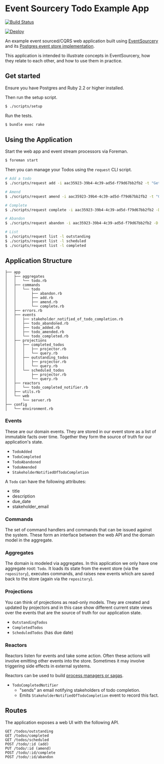 # Event Sourcery Todo Example App

[![Build Status](https://travis-ci.org/envato/event_sourcery_todo_app.svg?branch=master)](https://travis-ci.org/envato/event_sourcery_todo_app)

[![Deploy](https://www.herokucdn.com/deploy/button.svg)](https://heroku.com/deploy)

An example event sourced/CQRS web application built using [EventSourcery](https://github.com/envato/event_sourcery) and its [Postgres event store implementation](https://github.com/envato/event_sourcery-postgres).

This application is intended to illustrate concepts in EventSourcery, how they relate to each other, and how to use them in practice.

## Get started

Ensure you have Postgres and Ruby 2.2 or higher installed.

Then run the setup script.

```sh
$ ./scripts/setup
```

Run the tests.

```sh
$ bundle exec rake
```

## Using the Application

Start the web app and event stream processors via Foreman.

```sh
$ foreman start
```

Then you can manage your Todos using the `request` CLI script.

```sh
# Add a todo
$ ./scripts/request add -i aac35923-39b4-4c39-ad5d-f79d67bb2fb2 -t "Get to the chopper" -d "It's in the trees" -s dillon@cia.gov -D 2017-01-01

# Amend
$ ./scripts/request amend -i aac35923-39b4-4c39-ad5d-f79d67bb2fb2 -t "Get to the chopper, NOW!"

# Complete
$ ./scripts/request complete -i aac35923-39b4-4c39-ad5d-f79d67bb2fb2 -D 2017-01-01

# Abandon
$ ./scripts/request abandon -i aac35923-39b4-4c39-ad5d-f79d67bb2fb2 -D 2017-01-01

# List
$ ./scripts/request list -l outstanding
$ ./scripts/request list -l scheduled
$ ./scripts/request list -l completed
```

## Application Structure

```
├── app
│   ├── aggregates
│   │   └── todo.rb
│   ├── commands
│   │   └── todo
│   │       ├── abandon.rb
│   │       ├── add.rb
│   │       ├── amend.rb
│   │       └── complete.rb
│   ├── errors.rb
│   ├── events
│   │   ├── stakeholder_notified_of_todo_completion.rb
│   │   ├── todo_abandoned.rb
│   │   ├── todo_added.rb
│   │   ├── todo_amended.rb
│   │   └── todo_completed.rb
│   ├── projections
│   │   ├── completed_todos
│   │   │   ├── projector.rb
│   │   │   └── query.rb
│   │   ├── outstanding_todos
│   │   │   ├── projector.rb
│   │   │   └── query.rb
│   │   └── scheduled_todos
│   │       ├── projector.rb
│   │       └── query.rb
│   ├── reactors
│   │   └── todo_completed_notifier.rb
│   ├── utils.rb
│   └── web
│       └── server.rb
├── config
│   └── environment.rb
```

### Events

These are our domain events. They are stored in our event store as a list of immutable facts over time. Together they form the source of truth for our application's state.

- `TodoAdded`
- `TodoCompleted`
- `TodoAbandoned`
- `TodoAmended`
- `StakeholderNotifiedOfTodoCompletion`

A `Todo` can have the following attributes:

- title
- description
- due_date
- stakeholder_email

### Commands

The set of command handlers and commands that can be issued against the system. These form an interface between the web API and the domain model in the aggregate.

### Aggregates

The domain is modeled via aggregates. In this application we only have one aggregate root: `Todo`. It loads its state from the event store (via the `repository`), executes commands, and raises new events which are saved back to the store (again via the `repository`).

### Projections

You can think of projections as read-only models. They are created and updated by projectors and in this case show different current state views over the events that are the source of truth for our application state.

- `OutstandingTodos`
- `CompletedTodos`
- `ScheduledTodos` (has due date)

### Reactors

Reactors listen for events and take some action. Often these actions will involve emitting other events into the store. Sometimes it may involve triggering side effects in external systems.

Reactors can be used to build [process managers or sagas](https://msdn.microsoft.com/en-us/library/jj591569.aspx).

- `TodoCompletedNotifier`
  - "sends" an email notifying stakeholders of todo completion.
  - Emits `StakeholderNotifiedOfTodoCompletion` event to record this fact.

## Routes

The application exposes a web UI with the following API.

```
GET /todos/outstanding
GET /todos/completed
GET /todos/scheduled
POST /todo/:id (add)
PUT /todo/:id (amend)
POST /todo/:id/complete
POST /todo/:id/abandon
```
